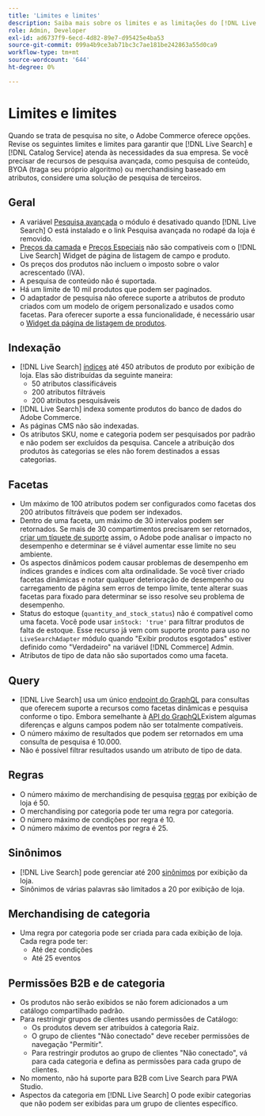 ```yaml
---
title: 'Limites e limites'
description: Saiba mais sobre os limites e as limitações do [!DNL Live Search] para garantir que atenda às necessidades da sua empresa.
role: Admin, Developer
exl-id: ad6737f9-6ecd-4d82-89e7-d95425e4ba53
source-git-commit: 099a4b9ce3ab71bc3c7ae181be242863a55d0ca9
workflow-type: tm+mt
source-wordcount: '644'
ht-degree: 0%

---
```


# Limites e limites

Quando se trata de pesquisa no site, o Adobe Commerce oferece opções. Revise os seguintes limites e limites para garantir que [!DNL Live Search] e [!DNL Catalog Service] atenda às necessidades da sua empresa. Se você precisar de recursos de pesquisa avançada, como pesquisa de conteúdo, BYOA (traga seu próprio algoritmo) ou merchandising baseado em atributos, considere uma solução de pesquisa de terceiros.

## Geral

- A variável [Pesquisa avançada](https://experienceleague.adobe.com/en/docs/commerce-admin/catalog/catalog/search/search) o módulo é desativado quando [!DNL Live Search] O está instalado e o link Pesquisa avançada no rodapé da loja é removido.
- [Preços da camada](https://experienceleague.adobe.com/en/docs/commerce-admin/catalog/products/pricing/product-price-tier) e [Preços Especiais](https://experienceleague.adobe.com/en/docs/commerce-admin/catalog/products/pricing/product-price-special) não são compatíveis com o [!DNL Live Search] Widget de página de listagem de campo e produto.
- Os preços dos produtos não incluem o imposto sobre o valor acrescentado (IVA).
- A pesquisa de conteúdo não é suportada.
- Há um limite de 10 mil produtos que podem ser paginados.
- O adaptador de pesquisa não oferece suporte a atributos de produto criados com um modelo de origem personalizado e usados como facetas. Para oferecer suporte a essa funcionalidade, é necessário usar o [Widget da página de listagem de produtos](plp-styling.md).

## Indexação

- [!DNL Live Search] [índices](indexing.md) até 450 atributos de produto por exibição de loja. Elas são distribuídas da seguinte maneira:
   - 50 atributos classificáveis
   - 200 atributos filtráveis
   - 200 atributos pesquisáveis
- [!DNL Live Search] indexa somente produtos do banco de dados do Adobe Commerce.
- As páginas CMS não são indexadas.
- Os atributos SKU, nome e categoria podem ser pesquisados por padrão e não podem ser excluídos da pesquisa. Cancele a atribuição dos produtos às categorias se eles não forem destinados a essas categorias.

## Facetas

- Um máximo de 100 atributos podem ser configurados como facetas dos 200 atributos filtráveis que podem ser indexados.
- Dentro de uma faceta, um máximo de 30 intervalos podem ser retornados. Se mais de 30 compartimentos precisarem ser retornados, [criar um tíquete de suporte](https://experienceleague.adobe.com/en/docs/commerce-knowledge-base/kb/help-center-guide/magento-help-center-user-guide) assim, o Adobe pode analisar o impacto no desempenho e determinar se é viável aumentar esse limite no seu ambiente.
- Os aspectos dinâmicos podem causar problemas de desempenho em índices grandes e índices com alta ordinalidade. Se você tiver criado facetas dinâmicas e notar qualquer deterioração de desempenho ou carregamento de página sem erros de tempo limite, tente alterar suas facetas para fixado para determinar se isso resolve seu problema de desempenho.
- Status do estoque (`quantity_and_stock_status`) não é compatível como uma faceta. Você pode usar `inStock: 'true'` para filtrar produtos de falta de estoque. Esse recurso já vem com suporte pronto para uso no `LiveSearchAdapter` módulo quando &quot;Exibir produtos esgotados&quot; estiver definido como &quot;Verdadeiro&quot; na variável [!DNL Commerce] Admin.
- Atributos de tipo de data não são suportados como uma faceta.

## Query

- [!DNL Live Search] usa um único [endpoint do GraphQL](https://developer.adobe.com/commerce/services/graphql/live-search/) para consultas que oferecem suporte a recursos como facetas dinâmicas e pesquisa conforme o tipo. Embora semelhante à [API do GraphQL](https://developer.adobe.com/commerce/webapi/graphql/)Existem algumas diferenças e alguns campos podem não ser totalmente compatíveis.
- O número máximo de resultados que podem ser retornados em uma consulta de pesquisa é 10.000.
- Não é possível filtrar resultados usando um atributo de tipo de data.

## Regras

- O número máximo de merchandising de pesquisa [regras](rules.md) por exibição de loja é 50.
- O merchandising por categoria pode ter uma regra por categoria.
- O número máximo de condições por regra é 10.
- O número máximo de eventos por regra é 25.

## Sinônimos

- [!DNL Live Search] pode gerenciar até 200 [sinônimos](synonyms.md) por exibição da loja.
- Sinônimos de várias palavras são limitados a 20 por exibição de loja.

## Merchandising de categoria

- Uma regra por categoria pode ser criada para cada exibição de loja. Cada regra pode ter:
   - Até dez condições
   - Até 25 eventos

## Permissões B2B e de categoria

- Os produtos não serão exibidos se não forem adicionados a um catálogo compartilhado padrão.
- Para restringir grupos de clientes usando permissões de Catálogo:
   - Os produtos devem ser atribuídos à categoria Raiz.
   - O grupo de clientes &quot;Não conectado&quot; deve receber permissões de navegação &quot;Permitir&quot;.
   - Para restringir produtos ao grupo de clientes &quot;Não conectado&quot;, vá para cada categoria e defina as permissões para cada grupo de clientes.
- No momento, não há suporte para B2B com Live Search para PWA Studio.
- Aspectos da categoria em [!DNL Live Search] O pode exibir categorias que não podem ser exibidas para um grupo de clientes específico.
